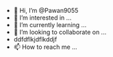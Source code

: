 - 👋 Hi, I’m @Pawan9055
- 👀 I’m interested in ...
- 🌱 I’m currently learning ...
- 💞️ I’m looking to collaborate on ...
- ddfdflkjdflkddjf
- 📫 How to reach me ...

<!---
Pawan9055/Pawan9055 is a ✨ special ✨ repository because its `README.md` (this file) appears on your GitHub profile.
You can click the Preview link to take a look at your changes.
--->
